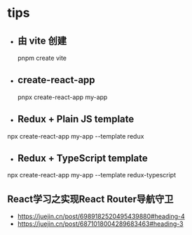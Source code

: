 # tips

- ## 由 vite 创建
  pnpm create vite
- ## create-react-app
  pnpx create-react-app my-app
- ## Redux + Plain JS template
npx create-react-app my-app --template redux
- ## Redux + TypeScript template
npx create-react-app my-app --template redux-typescript

## React学习之实现React Router导航守卫
- https://juejin.cn/post/6989182520495439880#heading-4
-  https://juejin.cn/post/6871018004289683463#heading-3
